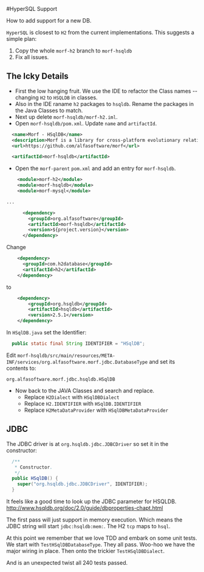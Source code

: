 #HyperSQL Support

How to add support for a new DB.

``HyperSQL`` is closest to `H2` from the current implementations. This suggests a simple plan:

1. Copy the whole `morf-h2` branch to `morf-hsqldb` 
1. Fix all issues. 

## The Icky Details

+ First the low hanging fruit. We use the IDE to refactor the Class names -- changing `H2` to `HSQLDB` in classes.
+ Also in the IDE raname `h2` packages to `hsqldb`. Rename the packages in the Java Classes to match.
+ Next up delete `morf-hsqldb/morf-h2.iml`.
+ Open `morf-hsqldb/pom.xml`. Update `name` and `artifactId`.

```xml
  <name>Morf - HSqlDB</name>
  <description>Morf is a library for cross-platform evolutionary relational database mechanics, database access and database imaging/cloning.</description>
  <url>https://github.com/alfasoftware/morf</url>

  <artifactId>morf-hsqldb</artifactId>
```

+ Open the `morf-parent` `pom.xml` and add an entry for `morf-hsqldb`.

```xml
    <module>morf-h2</module>
    <module>morf-hsqldb</module>
    <module>morf-mysql</module>

...

      <dependency>
        <groupId>org.alfasoftware</groupId>
        <artifactId>morf-hsqldb</artifactId>
        <version>${project.version}</version>
      </dependency>
```


Change 
```xml
    <dependency>
      <groupId>com.h2database</groupId>
      <artifactId>h2</artifactId>
    </dependency>
```
to
```xml
    <dependency>
        <groupId>org.hsqldb</groupId>
        <artifactId>hsqldb</artifactId>
        <version>2.5.1</version>
    </dependency>
```

In `HSqlDB.java` set the Identifier:
```java
  public static final String IDENTIFIER = "HSqlDB";
```

Edit `morf-hsqldb/src/main/resources/META-INF/services/org.alfasoftware.morf.jdbc.DatabaseType` and set its contents to:
```text
org.alfasoftware.morf.jdbc.hsqldb.HSqlDB
```

+ Now back to the JAVA Classes and search and replace. 
  + Replace `H2Dialect` with `HSqlDBDialect`
  + Replace `H2.IDENTIFIER` with `HSqlDB.IDENTIFIER`
  + Replace `H2MetaDataProvider` with `HSqlDBMetaDataProvider`  
  
  
## JDBC  

The JDBC driver is at `org.hsqldb.jdbc.JDBCDriver` so set it in the constructor:
```java
  /**
   * Constructor.
   */
  public HSqlDB() {
    super("org.hsqldb.jdbc.JDBCDriver", IDENTIFIER);
  }
```

It feels like a good time to look up the JDBC parameter for HSQLDB. http://www.hsqldb.org/doc/2.0/guide/dbproperties-chapt.html

The first pass will just support in memory execution.  Which means the JDBC string will start `jdbc:hsqldb:mem:`. The H2 `tcp` maps to `hsql`. 


At this point we remember that we love TDD and embark on some unit tests. We start with `TestHSqlDBDatabaseType`. They all pass. Woo-hoo we have the major wiring in place. Then onto the trickier `TestHSqlDBDialect`.

And is an unexpected twist all 240 tests passed. 